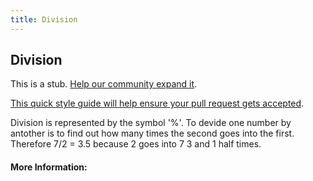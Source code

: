 ```yaml
---
title: Division
---
```

## Division

This is a stub. <a href='https://github.com/freecodecamp/guides/tree/master/src/pages/mathematics/division/index.md' target='_blank' rel='nofollow'>Help our community expand it</a>.

<a href='https://github.com/freecodecamp/guides/blob/master/README.md' target='_blank' rel='nofollow'>This quick style guide will help ensure your pull request gets accepted</a>.

<!-- The article goes here, in GitHub-flavored Markdown. Feel free to add YouTube videos, images, and CodePen/JSBin embeds  -->
Division is represented by the symbol '%'. To devide one number by antother is to find out how many times the second goes into the first. Therefore 7/2 = 3.5 because 2 goes into 7 3 and 1 half times.
#### More Information:
<!-- Please add any articles you think might be helpful to read before writing the article -->


